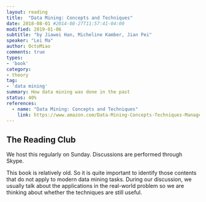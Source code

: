 ```yaml
---
layout: reading
title:  "Data Mining: Concepts and Techniques"
date: 2018-08-01 #2014-08-27T11:57:41-04:00
modified: 2019-01-06
subtitle: "by Jiawei Han, Micheline Kamber, Jian Pei"
speaker: "Lei Ma"
author: OctoMiao
comments: true
types: 
- 'book'
category:
- theory
tag:
- 'data mining'
summary: How data mining was done in the past
status: 40%
references:
  - name: "Data Mining: Concepts and Techniques"
    link: https://www.amazon.com/Data-Mining-Concepts-Techniques-Management/dp/0123814790
---
```


## The Reading Club

We host this regularly on Sunday. Discussions are performed through Skype.

<div class="notes--error" markdown="1">
This book is relatively old. So it is quite important to identify those contents that do not apply to modern data mining tasks. During our discussion, we usually talk about the applications in the real-world problem so we are thinking about whether the techniques are still useful.
</div>


